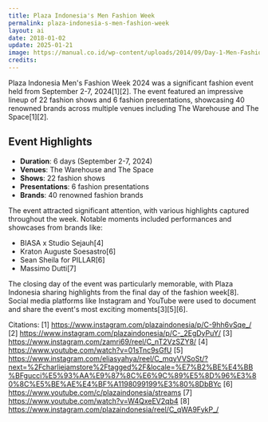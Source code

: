 ```yaml
---
title: Plaza Indonesia's Men Fashion Week
permalink: plaza-indonesia-s-men-fashion-week
layout: ai
date: 2018-01-02
update: 2025-01-21
image: https://manual.co.id/wp-content/uploads/2014/09/Day-1-Men-Fashion-Week-Event_Fashion_PLaza-Indonesia-1.jpg
credits:
---
```


Plaza Indonesia Men's Fashion Week 2024 was a significant fashion event held from September 2-7, 2024[1][2]. The event featured an impressive lineup of 22 fashion shows and 6 fashion presentations, showcasing 40 renowned brands across multiple venues including The Warehouse and The Space[1][2].

## Event Highlights

- **Duration**: 6 days (September 2-7, 2024)
- **Venues**: The Warehouse and The Space
- **Shows**: 22 fashion shows
- **Presentations**: 6 fashion presentations
- **Brands**: 40 renowned fashion brands

The event attracted significant attention, with various highlights captured throughout the week. Notable moments included performances and showcases from brands like:
- BIASA x Studio Sejauh[4]
- Kraton Auguste Soesastro[6]
- Sean Sheila for PILLAR[6]
- Massimo Dutti[7]

The closing day of the event was particularly memorable, with Plaza Indonesia sharing highlights from the final day of the fashion week[8]. Social media platforms like Instagram and YouTube were used to document and share the event's most exciting moments[3][5][6].

Citations:
[1] https://www.instagram.com/plazaindonesia/p/C-9hh6vSqe_/
[2] https://www.instagram.com/plazaindonesia/p/C-_2EgDyPuY/
[3] https://www.instagram.com/zamri69/reel/C_nT2VzSZY8/
[4] https://www.youtube.com/watch?v=01sTnc9sGfU
[5] https://www.instagram.com/eliasyahya/reel/C_mqyVVSoSt/?next=%2Fcharliejamstore%2Ftagged%2F&locale=%E7%B2%BE%E4%BB%BFgucci%E5%93%AA%E9%87%8C%E6%9C%89%E5%8D%96%E3%80%8C%E5%BE%AE%E4%BF%A1198099199%E3%80%8DbBYc
[6] https://www.youtube.com/c/plazaindonesia/streams
[7] https://www.youtube.com/watch?v=W4QxeEV2qb4
[8] https://www.instagram.com/plazaindonesia/reel/C_qWA9FykP_/
